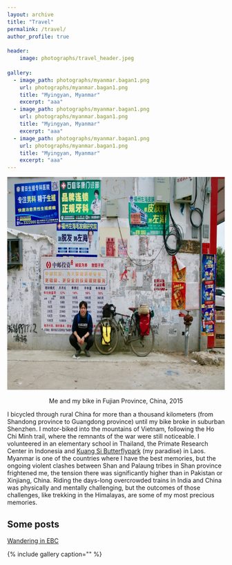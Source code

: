 ```yaml
---
layout: archive
title: "Travel"
permalink: /travel/
author_profile: true

header: 
    image: photographs/travel_header.jpeg

gallery:
  - image_path: photographs/myanmar.bagan1.png
    url: photographs/myanmar.bagan1.png
    title: "Myingyan, Myanmar"
    excerpt: "aaa"     
  - image_path: photographs/myanmar.bagan1.png
    url: photographs/myanmar.bagan1.png
    title: "Myingyan, Myanmar"
    excerpt: "aaa"     
  - image_path: photographs/myanmar.bagan1.png
    url: photographs/myanmar.bagan1.png
    title: "Myingyan, Myanmar"
    excerpt: "aaa"     
---
```


<center><p align="center">
  <img width="739" height="493" src="/images/img_9822-1.jpg"><figcaption>Me and my bike in Fujian Province, China, 2015</figcaption>
</p></center>

<p>I bicycled through rural China for more than a thousand kilometers (from Shandong province to Guangdong province) until my bike broke in suburban Shenzhen. I motor-biked into the mountains of Vietnam, following the Ho Chi Minh trail, where the remnants of the war were still noticeable. I volunteered in an elementary school in Thailand, the Primate Research Center in Indonesia and <a href="https://www.facebook.com/Laos.Kuang.Si.Butterflypark/">Kuang Si Butterflypark</a>&nbsp;(my paradise) in Laos. Myanmar is one of the countries where I have the best memories, but the ongoing violent clashes between Shan and Palaung tribes in Shan province frightened me, the tension there was significantly higher than in Pakistan or Xinjiang, China. Riding the days-long overcrowded trains in India and China was physically and mentally challenging, but the outcomes of those challenges, like trekking in the Himalayas, are some of my most precious memories.</p>

## Some posts
 <a href="/travel/2020/06/blog-post-travel-3/">Wandering in EBC</a>

{% include gallery caption="" %}
